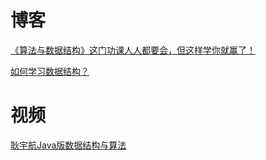 # 博客

[《算法与数据结构》这门功课人人都要会，但这样学你就赢了！](https://www.itcodemonkey.com/article/8344.html)

[如何学习数据结构？](https://www.zhihu.com/question/21318658)

# 视频

[耿宇航Java版数据结构与算法](https://isxxy.com/course/33)